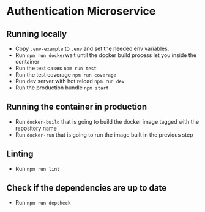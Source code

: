 # Authentication Microservice

## Running locally
- Copy `.env-example` to `.env` and set the needed env variables.
- Run `npm run docker`wait until the docker build process let you inside the container
- Run the test cases `npm run test`
- Run the test coverage `npm run coverage`
- Run dev server with hot reload `npm run dev`
- Run the production bundle `npm start`

## Running the container in production
- Run `docker-build` that is going to build the docker image tagged with the repository name
- Run `docker-run` that is going to run the image built in the previous step

## Linting

- Run `npm run lint`

## Check if the dependencies are up to date
- Run `npm run depcheck`

